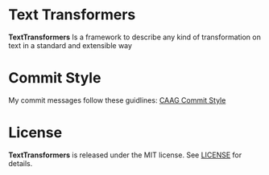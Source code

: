 Text Transformers
=================

**TextTransformers** Is a framework to describe any kind of transformation on text in a standard and extensible way

Commit Style
=================

My commit messages follow these guidlines: [CAAG Commit Style](http://drewag.me/posts/changes-at-a-glance?source=github)

License
=================

**TextTransformers** is released under the MIT license. See [LICENSE](https://raw.githubusercontent.com/drewag/text-transformers/master/LICENSE) for details.